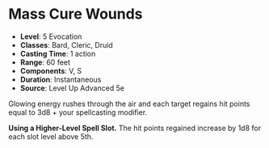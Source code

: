 # Mass Cure Wounds

- **Level**: 5 Evocation
- **Classes**: Bard, Cleric, Druid
- **Casting Time**: 1 action
- **Range**: 60 feet
- **Components**: V, S
- **Duration**: Instantaneous
- **Source**: Level Up Advanced 5e

Glowing energy rushes through the air and each target regains hit points equal to 3d8 + your spellcasting modifier.

**Using a Higher-Level Spell Slot.** The hit points regained increase by 1d8 for each slot level above 5th.
